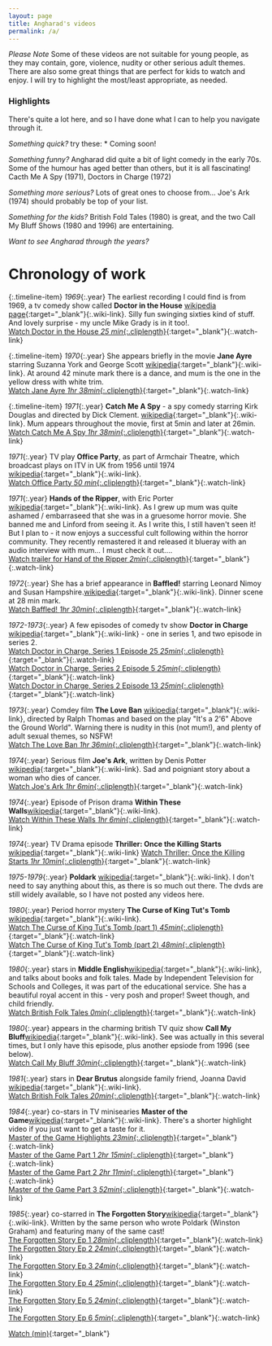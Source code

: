 ```yaml
---
layout: page
title: Angharad's videos
permalink: /a/
---
```


*Please Note* Some of these videos are not suitable for young people, as they may contain, gore, violence, nudity or other serious adult themes.  There are also some great things that are perfect for kids to watch and enjoy.  I will try to highlight the most/least appropriate, as needed.

### Highlights

There's quite a lot here, and so I have done what I can to help you navigate through it.  

*Something quick?* try these: *  Coming soon!

*Something funny?*  Angharad did quite a bit of light comedy in the early 70s.  Some of the humour has aged better than others, but it is all fascinating! Cacth Me A Spy (1971), Doctors in Charge (1972)

*Something more serious?* Lots of great ones to choose from... Joe's Ark (1974) should probably be top of your list.

*Something for the kids?* British Fold Tales (1980) is great, and the two Call My Bluff Shows (1980 and 1996) are entertaining.

*Want to see Angharad through the years?*  

# Chronology of work

{:.timeline-item}
*1969*{:.year} The earliest recording I could find is from 1969, a tv comedy show called **Doctor in the House** [wikipedia page](https://en.wikipedia.org/wiki/Doctor_in_the_House_(TV_series)){:target="_blank"}{:.wiki-link}.  Silly fun swinging sixties kind of stuff.  And lovely surprise - my uncle Mike Grady is in it too!.  
[Watch Doctor in the House *25 min*{:.cliplength}](https://vimeo.com/418522494){:target="_blank"}{:.watch-link}

{:.timeline-item}
*1970*{:.year} She appears briefly in the movie **Jane Ayre** starring Suzanna York and George Scott [wikipedia](https://en.wikipedia.org/wiki/Jane_Eyre_(1970_film)){:target="_blank"}{:.wiki-link}.  At around 42 minute mark there is a dance, and mum is the one in the yellow dress with white trim.   
[Watch Jane Ayre *1hr 38min*{:.cliplength}](https://vimeo.com/421465651/){:target="_blank"}{:.watch-link}

{:.timeline-item}
*1971*{:.year} **Catch Me A Spy** - a spy comedy starring Kirk Douglas and directed by Dick Clement. [wikipedia](https://en.wikipedia.org/wiki/To_Catch_a_Spy){:target="_blank"}{:.wiki-link}.  Mum appears throughout the movie, first at 5min and later at 26min.  
[Watch Catch Me A Spy *1hr 38min*{:.cliplength}](https://vimeo.com/){:target="_blank"}{:.watch-link}

*1971*{:.year} TV play **Office Party**, as part of Armchair Theatre, which broadcast plays on ITV in UK from 1956 until 1974 [wikipedia](https://en.wikipedia.org/wiki/Armchair_Theatre){:target="_blank"}{:.wiki-link}.    
[Watch Office Party *50 min*{:.cliplength}](https://vimeo.com/418522199){:target="_blank"}{:.watch-link}

*1971*{:.year} **Hands of the Ripper**, with Eric Porter [wikipedia](https://en.wikipedia.org/wiki/Hands_of_the_Ripper){:target="_blank"}{:.wiki-link}.  As I grew up mum was quite ashamed / embarraseed that she was in a gruesome horror movie.  She banned me and Linford from seeing it.  As I write this, I still haven't seen it!  But I plan to - it now enjoys a successful cult following within the horror community.  They recently remastered it and released it blueray with an audio interview with mum... I must check it out....  
[Watch trailer for Hand of the Ripper *2min*{:.cliplength}](https://www.youtube.com/watch?v=duaH3nPO98s){:target="_blank"}{:.watch-link}

*1972*{:.year} She has a brief appearance in **Baffled!** starring Leonard Nimoy and Susan Hampshire.[wikipedia](https://en.wikipedia.org/wiki/Baffled!){:target="_blank"}{:.wiki-link}.  Dinner scene at 28 min mark.   
[Watch Baffled! *1hr 30min*{:.cliplength}](https://vimeo.com/420628128){:target="_blank"}{:.watch-link}

*1972-1973*{:.year} A few episodes of comedy tv show **Doctor in Charge** [wikipedia](https://en.wikipedia.org/wiki/Doctor_in_Charge){:target="_blank"}{:.wiki-link} - one in series 1, and two episode in series 2.  
[Watch Doctor in Charge, Series 1 Episode 25 *25min*{:.cliplength}](https://vimeo.com/418522957){:target="_blank"}{:.watch-link}  
[Watch Doctor in Charge, Series 2 Episode 5 *25min*{:.cliplength}](https://vimeo.com/418523078){:target="_blank"}{:.watch-link}  
[Watch Doctor in Charge, Series 2 Episode 13 *25min*{:.cliplength}](https://vimeo.com/418523475){:target="_blank"}{:.watch-link}


*1973*{:.year} Comdey film **The Love Ban** [wikipedia](https://en.wikipedia.org/wiki/The_Love_Ban){:target="_blank"}{:.wiki-link}, directed by Ralph Thomas and based on the play "It's a 2'6" Above the Ground World".  Warning there is nudity in this (not mum!), and plenty of adult sexual themes, so NSFW!  
[Watch The Love Ban *1hr 36min*{:.cliplength}](https://vimeo.com/421920830){:target="_blank"}{:.watch-link}

*1974*{:.year} Serious film **Joe's Ark**, written by Denis Potter [wikipedia](https://en.wikipedia.org/wiki/Joe%27s_Ark){:target="_blank"}{:.wiki-link}.  Sad and poigniant story about a woman who dies of cancer.  
[Watch Joe's Ark *1hr 6min*{:.cliplength}](https://vimeo.com/421466201){:target="_blank"}{:.watch-link}

*1974*{:.year} Episode of Prison drama **Within These Walls**[wikipedia](https://en.wikipedia.org/wiki/Within_These_Walls){:target="_blank"}{:.wiki-link}.    
[Watch Within These Walls *1hr 6min*{:.cliplength}](https://vimeo.com/418574014){:target="_blank"}{:.watch-link}

*1974*{:.year} TV Drama episode **Thriller: Once the Killing Starts** [wikipedia](https://en.wikipedia.org/wiki/Thriller_(British_TV_series)#Series_2_(1974)){:target="_blank"}{:.wiki-link}  
[Watch Thriller: Once the Killing Starts  *1hr 10min*{:.cliplength}](https://vimeo.com/418572161){:target="_blank"}{:.watch-link}

*1975-1979*{:.year} **Poldark** [wikipedia](https://en.wikipedia.org/wiki/Poldark_(1975_TV_series)){:target="_blank"}{:.wiki-link}.  I don't need to say anything about this, as there is so much out there.  The dvds are still widely available, so I have not posted any videos here.

*1980*{:.year} Period horror mystery **The Curse of King Tut's Tomb** [wikipedia](https://en.wikipedia.org/wiki/The_Curse_of_King_Tut%27s_Tomb_(1980_film)){:target="_blank"}{:.wiki-link}.  
[Watch The Curse of King Tut's Tomb (part 1) *45min*{:.cliplength}](https://vimeo.com/418540288){:target="_blank"}{:.watch-link}  
[Watch The Curse of King Tut's Tomb (part 2) *48min*{:.cliplength}](https://vimeo.com/418541700){:target="_blank"}{:.watch-link}

*1980*{:.year} stars in **Middle English**[wikipedia](https://en.wikipedia.org/wiki/ITV_Schools){:target="_blank"}{:.wiki-link}, and talks about books and folk tales. Made by Independent Television for Schools and Colleges, it was part of the educational service. She has a beautiful royal accent in this - very posh and proper!  Sweet though, and child friendly.  
[Watch British Folk Tales *0min*{:.cliplength}](https://vimeo.com/416934829){:target="_blank"}{:.watch-link}

*1980*{:.year} appears in the charming british TV quiz show **Call My Bluff**[wikipedia](https://en.wikipedia.org/wiki/Call_My_Bluff){:target="_blank"}{:.wiki-link}.  See was actually in this several times, but I only have this episode, plus another epsiode from 1996 (see below).  
[Watch Call My Bluff *30min*{:.cliplength}](https://vimeo.com/418538029){:target="_blank"}{:.watch-link}

*1981*{:.year} stars in **Dear Brutus** alongside family friend, Joanna David [wikipedia](https://en.wikipedia.org/wiki/Dear_Brutus){:target="_blank"}{:.wiki-link}.  
[Watch British Folk Tales *20min*{:.cliplength}](https://vimeo.com/416934829){:target="_blank"}{:.watch-link}

*1984*{:.year} co-stars in TV minisearies **Master of the Game**[wikipedia](https://en.wikipedia.org/wiki/Master_of_the_Game_(novel)){:target="_blank"}{:.wiki-link}.  There's a shorter highlight video if you just want to get a taste for it.  
[Master of the Game Highlights *23min*{:.cliplength}](https://vimeo.com/420452141){:target="_blank"}{:.watch-link}  
[Master of the Game Part 1 *2hr 15min*{:.cliplength}](https://vimeo.com/420452443){:target="_blank"}{:.watch-link}  
[Master of the Game Part 2 *2hr 11min*{:.cliplength}](https://vimeo.com/420458159){:target="_blank"}{:.watch-link}  
[Master of the Game Part 3 *52min*{:.cliplength}](https://vimeo.com/420459495){:target="_blank"}{:.watch-link}  

*1985*{:.year} co-starred in **The Forgotten Story**[wikipedia](https://en.wikipedia.org/wiki/The_Forgotten_Story){:target="_blank"}{:.wiki-link}.  Written by the same person who wrote Poldark (Winston Graham) and featuring many of the same cast!  
[The Forgotten Story Ep 1 *28min*{:.cliplength}](https://vimeo.com/420462151){:target="_blank"}{:.watch-link}  
[The Forgotten Story Ep 2 *24min*{:.cliplength}](https://vimeo.com/420462464){:target="_blank"}{:.watch-link}  
[The Forgotten Story Ep 3 *24min*{:.cliplength}](https://vimeo.com/420462719){:target="_blank"}{:.watch-link}  
[The Forgotten Story Ep 4 *25min*{:.cliplength}](https://vimeo.com/420462961){:target="_blank"}{:.watch-link}  
[The Forgotten Story Ep 5 *24min*{:.cliplength}](https://vimeo.com/420463219){:target="_blank"}{:.watch-link}  
[The Forgotten Story Ep 6 *5min*{:.cliplength}](https://vimeo.com/420463485){:target="_blank"}{:.watch-link}  




[Watch (min)](https://vimeo.com/){:target="_blank"}